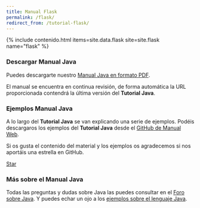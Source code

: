 ```yaml
---
title: Manual Flask
permalink: /flask/
redirect_from: /tutorial-flask/
---
```


{% include contenido.html items=site.data.flask site=site.flask name="flask" %}

### Descargar Manual Java

Puedes descargarte nuestro [Manual Java en formato PDF][1].

El manual se encuentra en continua revisión, de forma automática la URL proporcionada contendrá la última versión del **Tutorial Java**.

### Ejemplos Manual Java

A lo largo del **Tutorial Java** se van explicando una serie de ejemplos. Podéis descargaros los ejemplos del **Tutorial Java** desde el [GitHub de Manual Web][2].

Si os gusta el contenido del material y los ejemplos os agradecemos si nos aportáis una estrella en GitHub.

<a class="github-button" href="https://github.com/manualweb/manualweb" data-icon="octicon-star" data-style="mega" aria-label="Star manualweb/manualweb on GitHub">Star</a>

### Más sobre el Manual Java

Todas las preguntas y dudas sobre Java las puedes consultar en el [Foro sobre Java][3]. Y puedes echar un ojo a los [ejemplos sobre el lenguaje Java][4].

<script id="github-bjs" src="https://buttons.github.io/buttons.js" async="" defer="defer"></script>


 [1]: #
 [2]: https://github.com/manualweb/manual-java
 [3]: http://www.dudasprogramacion.com/java
 [4]: http://lineadecodigo.com/java/
